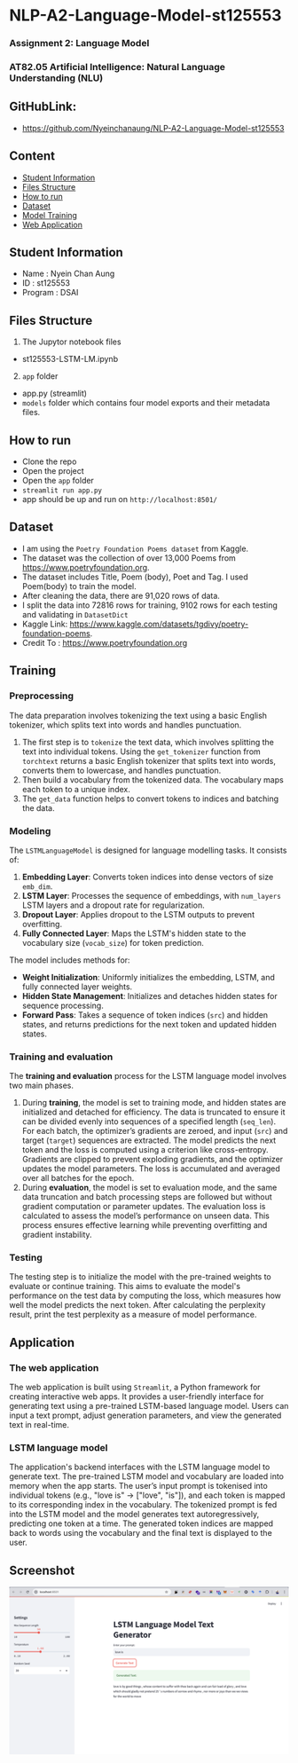 # NLP-A2-Language-Model-st125553
### Assignment 2: Language Model
### AT82.05 Artificial Intelligence: Natural Language Understanding (NLU)

## GitHubLink:
-  https://github.com/Nyeinchanaung/NLP-A2-Language-Model-st125553 

## Content
- [Student Information](#student-information)
- [Files Structure](#files-structure)
- [How to run](#how-to-run)
- [Dataset](#dataset)
- [Model Training](#training)
- [Web Application](#application)

## Student Information
 - Name     : Nyein Chan Aung
 - ID       : st125553
 - Program  : DSAI

## Files Structure
1) The Jupytor notebook files
- st125553-LSTM-LM.ipynb
2) `app` folder  
- app.py (streamlit)
- `models` folder which contains four model exports and their metadata files.
 
## How to run
 - Clone the repo
 - Open the project
 - Open the `app` folder
 - `streamlit run app.py`
 - app should be up and run on `http://localhost:8501/`

## Dataset
- I am using the `Poetry Foundation Poems dataset` from Kaggle.
- The dataset was the collection of over 13,000 Poems from https://www.poetryfoundation.org.
- The dataset includes Title, Poem (body), Poet and Tag. I used Poem(body) to train the model.
- After cleaning the data, there are 91,020 rows of data.
- I split the data into 72816 rows for training, 9102 rows for each testing and validating in `DatasetDict`
- Kaggle Link: https://www.kaggle.com/datasets/tgdivy/poetry-foundation-poems.
- Credit To : https://www.poetryfoundation.org

## Training
### Preprocessing
The data preparation involves tokenizing the text using a basic English tokenizer, which splits text into words and handles punctuation.
1. The first step is to `tokenize` the text data, which involves splitting the text into individual tokens. Using the `get_tokenizer` function from `torchtext` returns a basic English tokenizer that splits text into words, converts them to lowercase, and handles punctuation.
2. Then build a vocabulary from the tokenized data. The vocabulary maps each token to a unique index.
3. The `get_data` function helps to convert tokens to indices and batching the data.
### Modeling
The `LSTMLanguageModel` is designed for language modelling tasks. It consists of:
1. **Embedding Layer**: Converts token indices into dense vectors of size `emb_dim`.
2. **LSTM Layer**: Processes the sequence of embeddings, with `num_layers` LSTM layers and a dropout rate for regularization.
3. **Dropout Layer**: Applies dropout to the LSTM outputs to prevent overfitting.
4. **Fully Connected Layer**: Maps the LSTM's hidden state to the vocabulary size (`vocab_size`) for token prediction.

The model includes methods for:
- **Weight Initialization**: Uniformly initializes the embedding, LSTM, and fully connected layer weights.
- **Hidden State Management**: Initializes and detaches hidden states for sequence processing.
- **Forward Pass**: Takes a sequence of token indices (`src`) and hidden states, and returns predictions for the next token and updated hidden states.

### Training and evaluation
The **training and evaluation** process for the LSTM language model involves two main phases. 
1. During **training**, the model is set to training mode, and hidden states are initialized and detached for efficiency. The data is truncated to ensure it can be divided evenly into sequences of a specified length (`seq_len`). For each batch, the optimizer’s gradients are zeroed, and input (`src`) and target (`target`) sequences are extracted. The model predicts the next token and the loss is computed using a criterion like cross-entropy. Gradients are clipped to prevent exploding gradients, and the optimizer updates the model parameters. The loss is accumulated and averaged over all batches for the epoch. 
2. During **evaluation**, the model is set to evaluation mode, and the same data truncation and batch processing steps are followed but without gradient computation or parameter updates. The evaluation loss is calculated to assess the model’s performance on unseen data. This process ensures effective learning while preventing overfitting and gradient instability.

### Testing
The testing step is to initialize the model with the pre-trained weights to evaluate or continue training. This aims to evaluate the model's performance on the test data by computing the loss, which measures how well the model predicts the next token. After calculating the perplexity result, print the test perplexity as a measure of model performance.
## Application
### The web application 
The web application is built using `Streamlit`, a Python framework for creating interactive web apps. It provides a user-friendly interface for generating text using a pre-trained LSTM-based language model. Users can input a text prompt, adjust generation parameters, and view the generated text in real-time.
### LSTM language model
The application's backend interfaces with the LSTM language model to generate text. The pre-trained LSTM model and vocabulary are loaded into memory when the app starts. The user’s input prompt is tokenised into individual tokens (e.g., "love is" -> ["love", "is"]), and each token is mapped to its corresponding index in the vocabulary.
The tokenized prompt is fed into the LSTM model and the model generates text autoregressively, predicting one token at a time. The generated token indices are mapped back to words using the vocabulary and the final text is displayed to the user.
## Screenshot
![Webapp1](ss1.png)